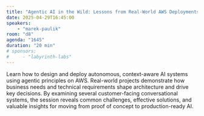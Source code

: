```yaml
---
title: "Agentic AI in the Wild: Lessons from Real-World AWS Deployments"
date: 2025-04-29T16:45:00
speakers:
    - "marek-paulik"
room: "d8"
agenda: "1645"
duration: "20 min"
# sponsors:
#     - "labyrinth-labs"
---
```


Learn how to design and deploy autonomous, context-aware AI systems using agentic principles on AWS. Real-world projects demonstrate how business needs and technical requirements shape architecture and drive key decisions. By examining several customer-facing conversational systems, the session reveals common challenges, effective solutions, and valuable insights for moving from proof of concept to production-ready AI.
